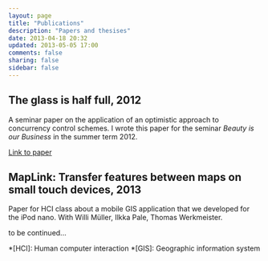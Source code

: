 ```yaml
---
layout: page
title: "Publications"
description: "Papers and thesises"
date: 2013-04-18 20:32
updated: 2013-05-05 17:00
comments: false
sharing: false
sidebar: false
---
```


## The glass is half full, 2012

A seminar paper on the application of an optimistic approach to concurrency control schemes. I wrote this paper for the seminar *Beauty is our Business*  in the summer term 2012.

[Link to paper](https://dl.dropboxusercontent.com/u/12770094/the_glass_is_half_full.pdf)

## MapLink: Transfer features between maps on small touch devices, 2013

Paper for HCI class about a mobile GIS application that we developed for the iPod nano. With Willi Müller, Ilkka Pale, Thomas Werkmeister.

to be continued...

*[HCI]:     Human computer interaction
*[GIS]:     Geographic information system